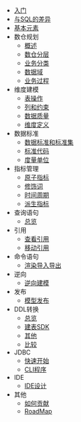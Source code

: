 <!-- docs/_sidebar.md -->

* [入门](zh-cn/guide.md)
* [与SQL的差异](zh-cn/difference.md)
* [基本元素](zh-cn/basic.md)
* 数仓规划
    * [概述](zh-cn/layer/guide.md)
    * [数仓分层](zh-cn/layer/data_layer.md)
    * [业务分类](zh-cn/layer/business_category.md)
    * [数据域](zh-cn/layer/data_domain.md)
    * [业务过程](zh-cn/layer/business_process.md)
* 维度建模
    * [表操作](zh-cn/model/table.md)
    * [列和约束](zh-cn/model/column.md)
    * [数据质量](zh-cn/model/quality.md)
    * [维度定义](zh-cn/model/dimension.md)
* 数据标准
    * [数据标准和标准集](zh-cn/standard/standard_dict.md)
    * [标准代码](zh-cn/standard/code_table.md)
    * [度量单位](zh-cn/standard/measure_unit.md)
* 指标管理
    * [原子指标](zh-cn/indicator/atomic.md)
    * [修饰词](zh-cn/indicator/adjunct.md)
    * [时间周期](zh-cn/indicator/time_period.md)
    * [派生指标](zh-cn/indicator/derivative.md)
* 查询语句
    * [总览](zh-cn/query/guide.md)
* 引用
    * [查看引用](zh-cn/references/show_references.md)
    * [移动引用](zh-cn/references/move_references.md)
* 命令语句
    * [渲染导入导出](zh-cn/command/impexp.md)
* 逆向
    * [逆向建模](zh-cn/reverse/model.md)
* 发布
    * [模型发布](zh-cn/publish/model.md)
* DDL转换
    * [总览](zh-cn/transformer/guide.md)
    * [建表SDK](zh-cn/transformer/table.md)
    * [其他](zh-cn/transformer/other.md)
    * [比较](zh-cn/transformer/compare.md)
* JDBC
    * [快速开始](zh-cn/jdbc/guide.md)
    * [CLI程序](zh-cn/jdbc/cli.md)
* IDE
    * [IDE设计](zh-cn/ide/design.md)
* 其他
    * [如何贡献](zh-cn/how-to-contribute.md)
    * [RoadMap](zh-cn/roadmap.md)